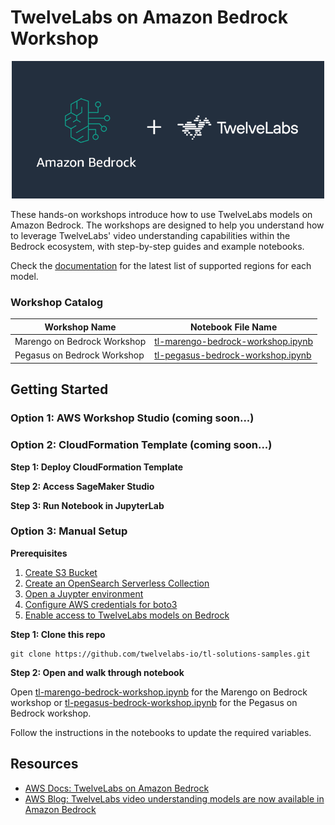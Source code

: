 # TwelveLabs on Amazon Bedrock Workshop

<p align="center">
  <img src="twelvelabs-bedrock.png" alt="TwelveLabs on Amazon Bedrock" width="500"/>
</p>


These hands-on workshops introduce how to use TwelveLabs models on Amazon Bedrock. The workshops are designed to help you understand how to leverage TwelveLabs' video understanding capabilities within the Bedrock ecosystem, with step-by-step guides and example notebooks.

Check the [documentation](https://docs.aws.amazon.com/bedrock/latest/userguide/models-regions.html) for the latest list of supported regions for each model.

### Workshop Catalog
| Workshop Name               | Notebook File Name                                               |
|-----------------------------|------------------------------------------------------------------|
| Marengo on Bedrock Workshop | [tl-marengo-bedrock-workshop.ipynb](tl-marengo-bedrock-workshop.ipynb) |
| Pegasus on Bedrock Workshop | [tl-pegasus-bedrock-workshop.ipynb](tl-pegasus-bedrock-workshop.ipynb) |

## Getting Started

### Option 1: AWS Workshop Studio (coming soon...)

### Option 2: CloudFormation Template (coming soon...)
**Step 1: Deploy CloudFormation Template**

**Step 2: Access SageMaker Studio**

**Step 3: Run Notebook in JupyterLab**

### Option 3: Manual Setup

**Prerequisites**
1. [Create S3 Bucket](https://docs.aws.amazon.com/AmazonS3/latest/userguide/create-bucket-overview.html)
2. [Create an OpenSearch Serverless Collection](https://docs.aws.amazon.com/opensearch-service/latest/developerguide/serverless-manage.html)
3. [Open a Juypter environment](https://jupyter.org/install)
4. [Configure AWS credentials for boto3](https://boto3.amazonaws.com/v1/documentation/api/latest/guide/credentials.html)
5. [Enable access to TwelveLabs models on Bedrock](https://docs.aws.amazon.com/bedrock/latest/userguide/model-access-modify.html)

**Step 1: Clone this repo**

```
git clone https://github.com/twelvelabs-io/tl-solutions-samples.git
```

**Step 2: Open and walk through notebook**

Open [tl-marengo-bedrock-workshop.ipynb](tl-marengo-bedrock-workshop.ipynb) for the Marengo on Bedrock workshop or [tl-pegasus-bedrock-workshop.ipynb](tl-pegasus-bedrock-workshop.ipynb) for the Pegasus on Bedrock workshop.

Follow the instructions in the notebooks to update the required variables.

## Resources
- [AWS Docs: TwelveLabs on Amazon Bedrock](https://docs.aws.amazon.com/bedrock/latest/userguide/model-parameters-twelvelabs.html)
- [AWS Blog: TwelveLabs video understanding models are now available in Amazon Bedrock](https://aws.amazon.com/blogs/aws/twelvelabs-video-understanding-models-are-now-available-in-amazon-bedrock/)